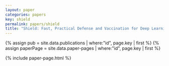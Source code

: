 ```yaml
---
layout: paper
categories: papers
key: shield
permalink: papers/shield
title: "Shield: Fast, Practical Defense and Vaccination for Deep Learning using JPEG Compression"
---
```


{% assign pub = site.data.publications | where:"id", page.key | first %}
{% assign paperPage = site.data.paper-pages | where:"id", page.key | first %}

{% include paper-page.html %}